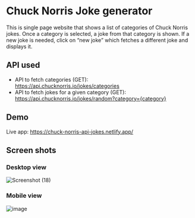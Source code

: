 # Chuck Norris Joke generator

This is single page website that shows a list of categories of Chuck Norris jokes. Once a category is selected, a joke from that category is shown. If a new joke is needed, click on “new joke” which fetches a different joke and displays it.

## API used

- API to fetch categories (GET): https://api.chucknorris.io/jokes/categories
- API to fetch jokes for a given category (GET): https://api.chucknorris.io/jokes/random?category={category} 

## Demo
Live app: https://chuck-norris-api-jokes.netlify.app/

## Screen shots
### Desktop view
![Screenshot (18)](https://user-images.githubusercontent.com/68464277/114508000-8609b800-9c51-11eb-97f5-7d5896ddca56.png)

### Mobile view

![image](https://user-images.githubusercontent.com/68464277/114508409-f284b700-9c51-11eb-979a-cb2cdbcca914.png)

